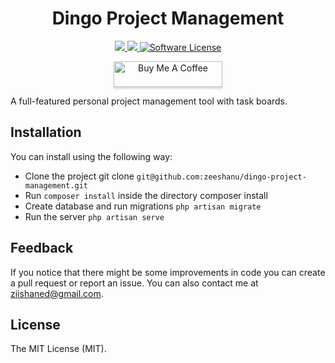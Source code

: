 <div align="center">
  <h1 align="center">Dingo Project Management</h1>
  <p align="center">
    <a href="https://twitter.com/home?status=dingo-project-management%20by%20%40ziishaned%20http%3A//github.com/ziishaned/dingo-project-management">
      <img src="https://img.shields.io/badge/twitter-tweet-blue.svg?style=flat-square"/>
    </a>
    <a href="https://twitter.com/ziishaned">
      <img src="https://img.shields.io/badge/feedback-@ziishaned-blue.svg?style=flat-square" />
    </a>
      <a href="https://github.com/ziishaned/dingo-project-management">
          <img src="https://img.shields.io/badge/license-MIT-brightgreen.svg?style=flat-square" alt="Software License">
      </a>
  </p>
  <p align="center">
    <a href="https://www.buymeacoffee.com/ziishaned" target="_blank"><img src="https://www.buymeacoffee.com/assets/img/custom_images/orange_img.png" alt="Buy Me A Coffee" style="height: 41px !important;width: 174px !important;box-shadow: 0px 3px 2px 0px rgba(190, 190, 190, 0.5) !important;-webkit-box-shadow: 0px 3px 2px 0px rgba(190, 190, 190, 0.5) !important;" ></a>
  </p>
</div>

A full-featured personal project management tool with task boards.

## Installation
You can install using the following way:
- Clone the project git clone `git@github.com:zeeshanu/dingo-project-management.git`
- Run `composer install` inside the directory composer install
- Create database and run migrations `php artisan migrate`
- Run the server `php artisan serve`

## Feedback
If you notice that there might be some improvements in code you can create a pull request or report an issue. You can also contact me at <a href="mailto:ziishaned@gmail.com">ziishaned@gmail.com</a>.

## License
The MIT License (MIT).
